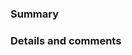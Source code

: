 <!--
⚠️ If you do not respect this template, your pull request will be closed.
⚠️ Your pull request title should be short, detailed and understandable for all.
⚠️ If your pull request addreses an open issue, please link to the issue.

✅ I have added tests to cover my changes.
✅ I have updated the documentation accordingly.
✅ I have read the CONTRIBUTING document.

😊 Thank you for helping make this project better!
-->

### Summary



### Details and comments


